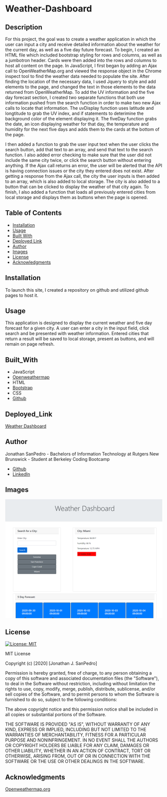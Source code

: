 # Weather-Dashboard

## Description
For this project, the goal was to create a weather application in which the user can input a city and receive detailed information about the weather for the current day, as well as a five day future forecast. To begin, I created an HTML file which included bootstrap styling for rows and columns, as well as a jumbotron header. Cards were then added into the rows and columns to host all content on the page. In JavaScript, I first began by adding an Ajax call to OpenWeatherMap.org and viewed the response object in the Chrome inspect tool to find the weather data needed to populate the site. After finding the location of the necessary data, I used Jquery to style and add elements to the page, and changed the text in those elements to the data returned from OpenWeatherMap. To add the UV information and the five day forecast section, I created two separate functions that both use information pushed from the search function in order to make two new Ajax calls to locate that information. The uvDisplay function uses latitude and longtitude to grab the UV index, and if statements to deterimine the background color of the element displaying it. The fiveDay function grabs the date, an icon displaying weather for that day, the temperature and humidity for the next five days and adds them to the cards at the bottom of the page. 

I then added a function to grab the user input text when the user clicks the search button, add that text to an array, and send that text to the search function. I also added error checking to make sure that the user did not include the same city twice, or click the search button without entering anything. If the Ajax call returns an error, the user will be alerted that the API is having connection issues or the city they entered does not exist. After getting a response from the Ajax call, the city the user inputs is then added to an array, which is also added to local storage. The city is also added to a button that can be clicked to display the weather of that city again. To finish, I also added a function that loads all previously entered cities from local storage and displays them as buttons when the page is opened. 

 

## Table of Contents
* [Installation](#installation)
* [Usage](#usage)
* [Built With](#built_with)
* [Deployed Link](#deployed_link)
* [Author](#author)
* [Images](#images)
* [License](#license)
* [Acknowledgments](#Acknowledgments)

## Installation
To launch this site, I created a repository on github and utilized github pages to host it.

## Usage
This application is designed to display the current weather and five day forecast for a given city. A user can enter a city in the input field, click search and be presented with weather information. Entered cities that return a result will be saved to local storage, present as buttons, and will remain on page refresh.

## Built_With
* JavaScript
* [Openweathermap](https://openweathermap.org/)
* HTML
* [Bootstrap](https://getbootstrap.com/)
* CSS
* [Github](https://github.com/)

## Deployed_Link
[Weather Dashboard](https://jsp117.github.io/Weather-Dashboard/)

## Author
Jonathan SanPedro - Bachelors of Information Technology at Rutgers New Brunswick - Student at Berkeley Coding Bootcamp

* [Github](https://github.com/jsp117)
* [LinkedIn](https://www.linkedin.com/in/jonathan-s-6ab32283/)

## Images
![Weather Image](./assets/weather.png)

## License
[![License: MIT](https://img.shields.io/badge/License-MIT-yellow.svg)](https://opensource.org/licenses/MIT)

MIT License

Copyright (c) [2020] [Jonathan J. SanPedro]

Permission is hereby granted, free of charge, to any person obtaining a copy
of this software and associated documentation files (the "Software"), to deal
in the Software without restriction, including without limitation the rights
to use, copy, modify, merge, publish, distribute, sublicense, and/or sell
copies of the Software, and to permit persons to whom the Software is
furnished to do so, subject to the following conditions:

The above copyright notice and this permission notice shall be included in all
copies or substantial portions of the Software.

THE SOFTWARE IS PROVIDED "AS IS", WITHOUT WARRANTY OF ANY KIND, EXPRESS OR
IMPLIED, INCLUDING BUT NOT LIMITED TO THE WARRANTIES OF MERCHANTABILITY,
FITNESS FOR A PARTICULAR PURPOSE AND NONINFRINGEMENT. IN NO EVENT SHALL THE
AUTHORS OR COPYRIGHT HOLDERS BE LIABLE FOR ANY CLAIM, DAMAGES OR OTHER
LIABILITY, WHETHER IN AN ACTION OF CONTRACT, TORT OR OTHERWISE, ARISING FROM,
OUT OF OR IN CONNECTION WITH THE SOFTWARE OR THE USE OR OTHER DEALINGS IN THE
SOFTWARE.

## Acknowledgments
[Openweathermap.org](https://openweathermap.org/)

